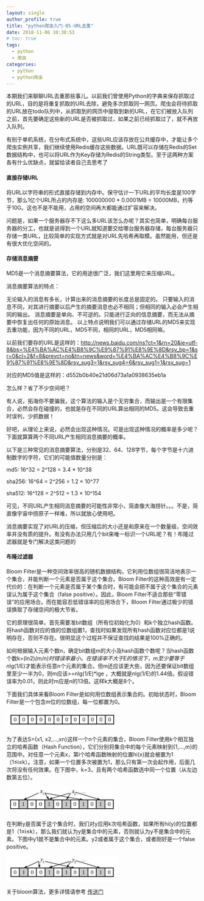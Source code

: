 ```yaml
---
layout: single
author_profile: true
title: "python爬虫入门-05-URL去重"
date: 2018-11-06 10:30:53
# toc: true
tags:
  - python
  - 爬虫
categories:
  - python
  - python爬虫
---
```


本期我们来聊聊URL去重那些事儿。以前我们曾使用Python的字典来保存抓取过的URL，目的是将重复抓取的URL去除，避免多次抓取同一网页。爬虫会将待抓取的URL放在todo队列中，从抓取到的网页中提取到新的URL，在它们被放入队列之前，首先要确定这些新的URL是否被抓取过，如果之前已经抓取过了，就不再放入队列。

有别于单机系统，在分布式系统中，这些URL应该存放在公共缓存中，才能让多个爬虫实例共享，我们继续使用Redis缓存这些数据。URL既可以存储在Redis的Set数据结构中，也可以将URL作为Key存储为Redis的String类型。至于这两种方案各有什么优缺点，就留给读者自己去思考了

#### 直接存储URL
将URL以字符串的形式直接存储到内存中。保守估计一下URL的平均长度是100字节，那么1亿个URL所占的内存是: 100000000 * 0.0001MB = 10000MB，约等于10G。这也不是不能用，占用的空间再大都能通过扩容来解决。

问题是，如果一个服务器存不下这么多URL该怎么办呢？其实也简单，明确每台服务器的分工，也就是说得到一个URL就知道要交给哪台服务器存储，每台服务器只存储一类URL，比较简单的实现方式就是对URL先哈希再取模。虽然能用，但还是有很大优化空间的。


#### 存储消息摘要
MD5是一个消息摘要算法，它的用途很广泛，我们这里用它来压缩URL。

消息摘要算法的特点：

无论输入的消息有多长，计算出来的消息摘要的长度总是固定的。
只要输入的消息不同，对其进行摘要以后产生的摘要消息也必不相同；但相同的输入必会产生相同的输出。
消息摘要是单向、不可逆的。只能进行正向的信息摘要，而无法从摘要中恢复出任何的原始消息。
以上特点说明我们可以通过存储URL的MD5来实现去重功能，因为不同的URL，MD5不同，相同的URL，MD5相同嘛。

以前我们要存的URL是这样的：http://news.baidu.com/ns?ct=1&rn=20&ie=utf-8&bs=%E4%BA%AC%E4%B8%9C%E9%87%91%E8%9E%8D&rsv_bp=1&sr=0&cl=2&f=8&prevct=no&tn=news&word=%E4%BA%AC%E4%B8%9C%E9%87%91%E8%9E%8D&rsv_sug3=1&rsv_sug4=6&rsv_sug1=1&rsv_sug=1

对应的MD5值是这样的：d552b0b40e21d06d73a1a0938635eb1a

怎么样？省了不少空间吧？

有人说，拓海你不要骗我，这个算法的输入是个无穷集合，而输出是一个有限集合，必然会存在碰撞的，也就是存在不同的URL算出相同的MD5。这会导致去重时误判，少抓数据！

好吧，从理论上来说，必然会出现这种情况。可是出现这种情况的概率是多少呢？下面就算算两个不同URL产生相同消息摘要的概率。

以下是三种常见的消息摘要算法，分别是32、64、128字节，每个字节是十六进制数字的字符，它们的可能值数量分别是：

md5:   16^32  = 2^128 = 3.4 * 10^38

sha256: 16^64  = 2^256 = 1.2 × 10^77

sha512: 16^128 = 2^512 = 1.3 × 10^154

可见，不同URL产生相同消息摘要的可能性非常小，简直像大海捞针。。。不是，简直像宇宙中捞原子一样难，所以就放心使用吧。

消息摘要实现了对URL的压缩，但压缩后的大小还是和原来在一个数量级，空间效率并没有质的提升。有没有办法只用几个bit来唯一标识一个URL呢？有！布隆过滤器就是专门解决这类问题的

#### 布隆过滤器
Bloom Filter是一种空间效率很高的随机数据结构，它利用位数组很简洁地表示一个集合，并能判断一个元素是否属于这个集合。Bloom Filter的这种高效是有一定代价的：在判断一个元素是否属于某个集合时，有可能会把不属于这个集合的元素误认为属于这个集合（false positive）。因此，Bloom Filter不适合那些“零错误”的应用场合。而在能容忍低错误率的应用场合下，Bloom Filter通过极少的错误换取了存储空间的极大节省。

它的原理很简单，首先需要准bit数组（所有位初始化为0）和k个独立hash函数。将hash函数对应的值的位数组置1，查找时如果发现所有hash函数对应位都是1说明存在，否则不存在。很明显这个过程并不保证查找的结果是100%正确的。

如何根据输入元素个数n，确定bit数组m的大小及hash函数个数呢？当hash函数个数k=(ln2)*(m/n)时错误率最小。在错误率不大于E的情况下，m至少要等于n*lg(1/E)才能表示任意n个元素的集合。但m还应该更大些，因为还要保证bit数组里至少一半为0，则m应该>=nlg(1/E)*lge ，大概就是nlg(1/E)的1.44倍。假设错误率为0.01，则此时m应是n的13倍。这样k大概是8个。

下面我们具体来看Bloom Filter是如何用位数组表示集合的。初始状态时，Bloom Filter是一个包含m位的位数组，每一位都置为0。

![](/assets/images/spider/spider09.jpg)

为了表达S={x1, x2,…,xn}这样一个n个元素的集合，Bloom Filter使用k个相互独立的哈希函数（Hash Function），它们分别将集合中的每个元素映射到{1,…,m}的范围中。对任意一个元素x，第i个哈希函数映射的位置hi(x)就会被置为1（1≤i≤k）。注意，如果一个位置多次被置为1，那么只有第一次会起作用，后面几次将没有任何效果。在下图中，k=3，且有两个哈希函数选中同一个位置（从左边数第五位）。   

![](/assets/images/spider/spider10.jpg)

在判断y是否属于这个集合时，我们对y应用k次哈希函数，如果所有hi(y)的位置都是1（1≤i≤k），那么我们就认为y是集合中的元素，否则就认为y不是集合中的元素。下图中y1就不是集合中的元素。y2或者属于这个集合，或者刚好是一个false positive。

![](/assets/images/spider/spider11.jpg)

关于bloom算法，更多详情请参考 [传送门](https://blog.csdn.net/jiaomeng/article/details/1495500)
